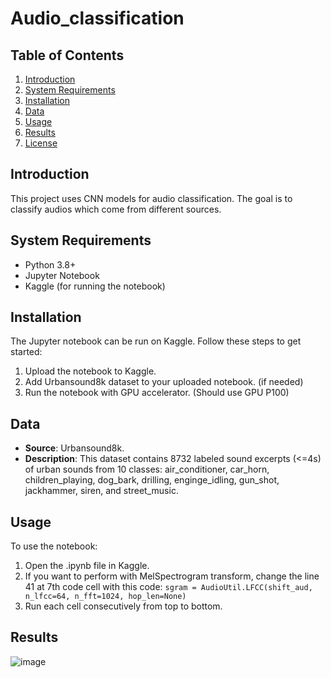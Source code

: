 # Audio_classification

## Table of Contents
1. [Introduction](#introduction)
2. [System Requirements](#system-requirements)
3. [Installation](#installation)
4. [Data](#data)
5. [Usage](#usage)
6. [Results](#results)
7. [License](#license)

## Introduction
This project uses CNN models for audio classification. The goal is to classify audios which come from different sources.

## System Requirements
- Python 3.8+
- Jupyter Notebook
- Kaggle (for running the notebook)

## Installation
The Jupyter notebook can be run on Kaggle. Follow these steps to get started:
1. Upload the notebook to Kaggle.
2. Add Urbansound8k dataset to your uploaded notebook. (if needed)
3. Run the notebook with GPU accelerator. (Should use GPU P100)

## Data
- **Source**: Urbansound8k.
- **Description**: This dataset contains 8732 labeled sound excerpts (<=4s) of urban sounds from 10 classes: air_conditioner, car_horn, children_playing, dog_bark, drilling, enginge_idling, gun_shot, jackhammer, siren, and street_music.

## Usage
To use the notebook:
1. Open the .ipynb file in Kaggle.
2. If you want to perform with MelSpectrogram transform, change the line 41 at 7th code cell with this code:
``sgram = AudioUtil.LFCC(shift_aud, n_lfcc=64, n_fft=1024, hop_len=None)``
3. Run each cell consecutively from top to bottom.

## Results
![image](https://imgur.com/a/libPEgs)

